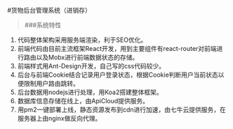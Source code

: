#货物后台管理系统（进销存）
> ###系统特性
1. 代码整体架构采用服务端渲染，利于SEO优化。
2. 前端代码由目前主流框架React开发，用到主要组件有react-router对前端进行路由以及Mobx进行前端数据状态的存储。
3. 前端样式用Ant-Design开发，自己写的css代码较少。
4. 后台与前端Cookie结合记录用户登录状态，根据Cookie判断用户当前状态以便限制用户路由跳转。
5. 后台数据用nodejs进行处理，用Koa2搭建整体框架。
6. 数据库信息存储在线上，由ApiCloud提供服务。
7. 用pm2一键部署上线，静态资源发布到cdn进行加速，由七牛云提供服务，在服务器上由nginx做反向代理。
